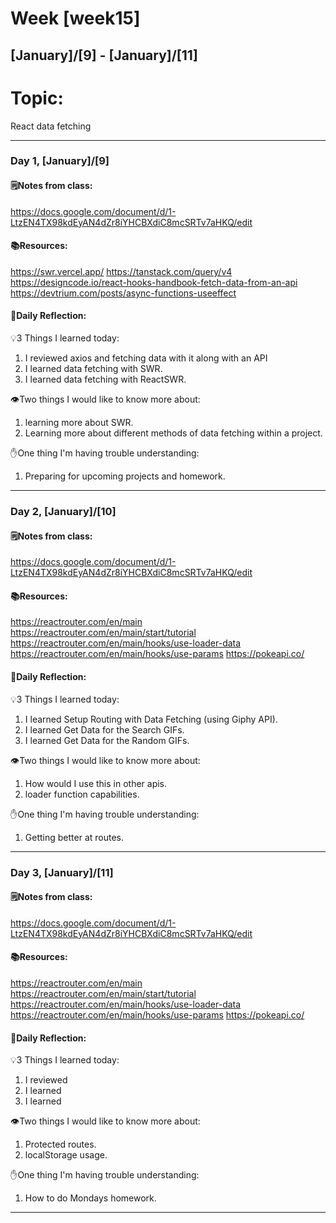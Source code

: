# Week [week15]
## [January]/[9] - [January]/[11]

# Topic:
React data fetching
___

### Day 1, [January]/[9]

#### 🗒️Notes from class:
https://docs.google.com/document/d/1-LtzEN4TX98kdEyAN4dZr8iYHCBXdiC8mcSRTv7aHKQ/edit

#### 📚Resources:
https://swr.vercel.app/
https://tanstack.com/query/v4
https://designcode.io/react-hooks-handbook-fetch-data-from-an-api
https://devtrium.com/posts/async-functions-useeffect

#### 💭Daily Reflection:

💡3 Things I learned today:
1. I reviewed axios and fetching data with it along with an API
2. I learned data fetching with SWR.
3. I learned data fetching with ReactSWR.

👁️Two things I would like to know more about:
1. learning more about SWR.
2. Learning more about different methods of data fetching within a project.

✋One thing I'm having trouble understanding:
1. Preparing for upcoming projects and homework.


___

### Day 2, [January]/[10]

#### 🗒️Notes from class:
https://docs.google.com/document/d/1-LtzEN4TX98kdEyAN4dZr8iYHCBXdiC8mcSRTv7aHKQ/edit

#### 📚Resources:
https://reactrouter.com/en/main
https://reactrouter.com/en/main/start/tutorial
https://reactrouter.com/en/main/hooks/use-loader-data
https://reactrouter.com/en/main/hooks/use-params
https://pokeapi.co/
#### 💭Daily Reflection:

💡3 Things I learned today:
1. I learned Setup Routing with Data Fetching (using Giphy API).
2. I learned Get Data for the Search GIFs.
3. I learned Get Data for the Random GIFs.

👁️Two things I would like to know more about:
1. How would I use this in other apis.
2. loader function capabilities.

✋One thing I'm having trouble understanding:
1. Getting better at routes.

___

### Day 3, [January]/[11]

#### 🗒️Notes from class:
https://docs.google.com/document/d/1-LtzEN4TX98kdEyAN4dZr8iYHCBXdiC8mcSRTv7aHKQ/edit

#### 📚Resources:
https://reactrouter.com/en/main
https://reactrouter.com/en/main/start/tutorial
https://reactrouter.com/en/main/hooks/use-loader-data
https://reactrouter.com/en/main/hooks/use-params
https://pokeapi.co/
#### 💭Daily Reflection:

💡3 Things I learned today:
1. I reviewed 
2. I learned 
3. I learned 

👁️Two things I would like to know more about:
1. Protected routes.
2. localStorage usage.

✋One thing I'm having trouble understanding:
1. How to do Mondays homework.

___

